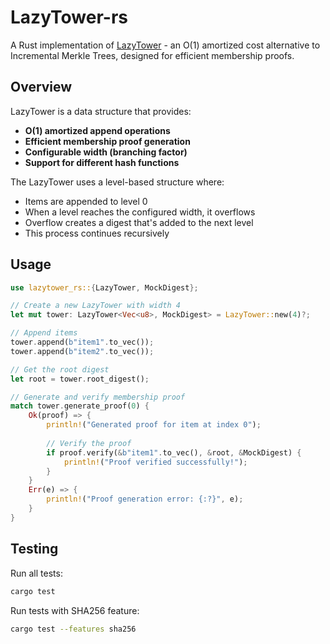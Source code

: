 # LazyTower-rs

A Rust implementation of [LazyTower](https://ethresear.ch/t/lazytower-an-o-1-replacement-for-incremental-merkle-trees/21683) - an O(1) amortized cost alternative to Incremental Merkle Trees, designed for efficient membership proofs.

## Overview
LazyTower is a data structure that provides:
- **O(1) amortized append operations**
- **Efficient membership proof generation**
- **Configurable width (branching factor)**
- **Support for different hash functions**

The LazyTower uses a level-based structure where:
- Items are appended to level 0
- When a level reaches the configured width, it overflows
- Overflow creates a digest that's added to the next level
- This process continues recursively

## Usage

```rust
use lazytower_rs::{LazyTower, MockDigest};

// Create a new LazyTower with width 4
let mut tower: LazyTower<Vec<u8>, MockDigest> = LazyTower::new(4)?;

// Append items
tower.append(b"item1".to_vec());
tower.append(b"item2".to_vec());

// Get the root digest
let root = tower.root_digest();

// Generate and verify membership proof
match tower.generate_proof(0) {
    Ok(proof) => {
        println!("Generated proof for item at index 0");
        
        // Verify the proof
        if proof.verify(&b"item1".to_vec(), &root, &MockDigest) {
            println!("Proof verified successfully!");
        }
    }
    Err(e) => {
        println!("Proof generation error: {:?}", e);
    }
}
```

## Testing

Run all tests:
```bash
cargo test
```

Run tests with SHA256 feature:
```bash
cargo test --features sha256
```
